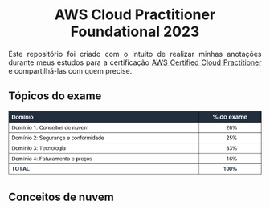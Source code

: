 <h1 align="center">AWS Cloud Practitioner Foundational 2023</h1>
<p align="justify">Este repositório foi criado com o intuito de realizar minhas anotações durante meus estudos para a certificação <a href="https://aws.amazon.com/pt/certification/certified-cloud-practitioner/">AWS Certified Cloud Practitioner</a> e compartilhá-las com quem precise.</p>

<h2>Tópicos do exame</h2>

![topicos](./imgs/topicos.png "Topicos")

<h2>Conceitos de nuvem</h2>